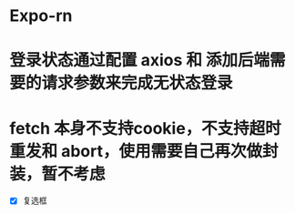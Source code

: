 # Expo-rn
# 登录状态通过配置 axios 和 添加后端需要的请求参数来完成无状态登录
# fetch 本身不支持cookie，不支持超时重发和 abort，使用需要自己再次做封装，暂不考虑

- [x] 复选框
